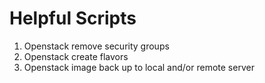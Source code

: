 # Helpful Scripts

1. Openstack remove security groups
1. Openstack create flavors
1. Openstack image back up to local and/or remote server